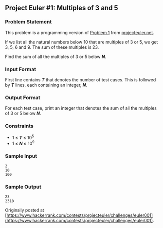 ## Project Euler #1: Multiples of 3 and 5

### Problem Statement

This problem is a programming version of [Problem 1](https://projecteuler.net/problem=1) from [projecteuler.net](https://projecteuler.net/).

If we list all the natural numbers below 10 that are multiples of 3 or 5, we get 3, 5, 6 and 9. The sum of these multiples is 23.

Find the sum of all the multiples of 3 or 5 below ***N***.

### Input Format

First line contains ***T*** that denotes the number of test cases. This is followed by ***T*** lines, each containing an integer, ***N***.

### Output Format

For each test case, print an integer that denotes the sum of all the multiples of 3 or 5 below ***N***.

### Constraints

* 1 ≤ ***T*** ≤ 10<sup>5</sup>
* 1 ≤ ***N*** ≤ 10<sup>9</sup>

### Sample Input

    2
    10
    100

### Sample Output

    23
    2318

Originally posted at [https://www.hackerrank.com/contests/projecteuler/challenges/euler001](https://www.hackerrank.com/contests/projecteuler/challenges/euler001).
